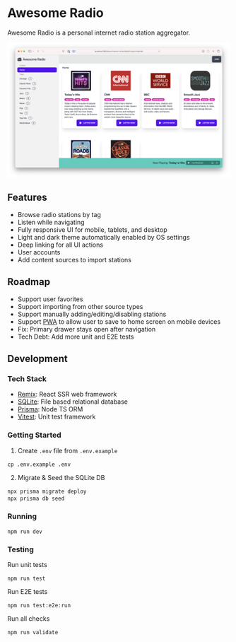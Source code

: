 # Awesome Radio

Awesome Radio is a personal internet radio station aggregator.

![Screenshot](screenshot.png)

## Features

* Browse radio stations by tag
* Listen while navigating
* Fully responsive UI for mobile, tablets, and desktop
* Light and dark theme automatically enabled by OS settings
* Deep linking for all UI actions
* User accounts
* Add content sources to import stations

## Roadmap

* Support user favorites
* Support importing from other source types
* Support manually adding/editing/disabling stations
* Support [PWA](https://web.dev/progressive-web-apps/) to allow user to save to home screen on mobile devices
* Fix: Primary drawer stays open after navigation
* Tech Debt: Add more unit and E2E tests

## Development

### Tech Stack

* [Remix](https://remix.run): React SSR web framework
* [SQLite](https://www.sqlite.org): File based relational database
* [Prisma](https://www.prisma.io/): Node TS ORM
* [Vitest](https://vitest.dev): Unit test framework

### Getting Started

1. Create `.env` file from `.env.example`

```shell
cp .env.example .env
```

2. Migrate & Seed the SQLite DB

```shell
npx prisma migrate deploy
npx prisma db seed
```

### Running

```shell
npm run dev
```

### Testing

Run unit tests

```shell
npm run test
```

Run E2E tests

```shell
npm run test:e2e:run
```

Run all checks

```shell
npm run validate
```
